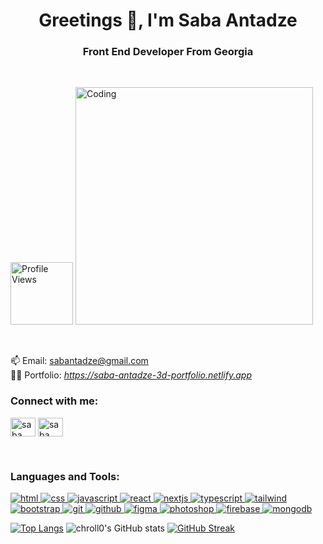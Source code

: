 <h1 align="center">Greetings 👋, I'm Saba Antadze</h1>
<h3 align="center">Front End Developer From Georgia</h3>
<br/>

<img src="https://komarev.com/ghpvc/?username=chroll0&label=Profile%20views&color=001e28&style=flat" alt="Profile Views" width="100" /> <img src="https://www.lambdatest.com/resources/images/news24.gif" alt="Coding" width="380" />

<br/>

📫 Email: sabantadze@gmail.com
<br/>
👨‍💻 Portfolio: *https://saba-antadze-3d-portfolio.netlify.app*


<h3 align="left">Connect with me:</h3>
<p align="left">
<a href="https://linkedin.com/in/saba antadze" target="blank"><img align="center" src="https://raw.githubusercontent.com/rahuldkjain/github-profile-readme-generator/master/src/images/icons/Social/linked-in-alt.svg" alt="saba antadze" height="30" width="40" /></a>
<a href="https://fb.com/saba antadzesaba antadze" target="blank"><img align="center" src="https://raw.githubusercontent.com/rahuldkjain/github-profile-readme-generator/master/src/images/icons/Social/facebook.svg" alt="saba antadze" height="30" width="40" /></a>
</p>

<br/>
<h3 align="left">Languages and Tools:</h3>
<p align="left">
    <a href="https://www.w3schools.com/html/" target="_blank" rel="noreferrer"> 
        <img src="https://skillicons.dev/icons?i=html" alt="html" />
    </a>
    <a href="https://www.w3schools.com/css/" target="_blank" rel="noreferrer"> 
        <img src="https://skillicons.dev/icons?i=css" alt="css" />
    </a>
    <a href="https://www.w3schools.com/javascript/" target="_blank" rel="noreferrer"> 
        <img src="https://skillicons.dev/icons?i=javascript" alt="javascript" />
    </a>
    <a href="https://react.dev/" target="_blank" rel="noreferrer"> 
        <img src="https://skillicons.dev/icons?i=react" alt="react" />
    </a>
    <a href="https://nextjs.org/" target="_blank" rel="noreferrer"> 
        <img src="https://skillicons.dev/icons?i=nextjs" alt="nextjs" />
    </a>
    <a href="https://www.typescriptlang.org/" target="_blank" rel="noreferrer"> 
        <img src="https://skillicons.dev/icons?i=typescript" alt="typescript" />
    </a>
    <a href="https://tailwindcss.com/" target="_blank" rel="noreferrer">
        <img src="https://skillicons.dev/icons?i=tailwind" alt="tailwind" />
    </a>
    <a href="https://getbootstrap.com" target="_blank" rel="noreferrer">
        <img src="https://skillicons.dev/icons?i=bootstrap" alt="bootstrap" />
    </a>
    <a href="https://git-scm.com/" target="_blank" rel="noreferrer">
        <img src="https://skillicons.dev/icons?i=git" alt="git" />
    </a>
    <a href="https://github.com/" target="_blank" rel="noreferrer">
        <img src="https://skillicons.dev/icons?i=github" alt="github" />
    </a>
    <a href="https://www.figma.com/" target="_blank" rel="noreferrer">
        <img src="https://skillicons.dev/icons?i=figma" alt="figma" />
    </a>
    <a href="https://www.adobe.com/products/photoshop.html" target="_blank" rel="noreferrer">
        <img src="https://skillicons.dev/icons?i=photoshop" alt="photoshop" />
    </a>
    <a href="https://firebase.google.com/" target="_blank" rel="noreferrer">
        <img src="https://skillicons.dev/icons?i=firebase" alt="firebase" />
    </a>
    <a href="https://www.mongodb.com/" target="_blank" rel="noreferrer">
        <img src="https://skillicons.dev/icons?i=mongodb" alt="mongodb" />
    </a>
</p>

[![Top Langs](https://github-readme-stats.vercel.app/api/top-langs/?username=chroll0&layout=pie&bg_color=001e28&theme=nightowl&hide_border=true)](https://github.com/chroll0/github-readme-stats)                                ![chroll0's GitHub stats](https://github-readme-stats.vercel.app/api?username=chroll0&show_icons=true&bg_color=001e28&theme=nightowl&hide_border=true)
[![GitHub Streak](https://streak-stats.demolab.com?user=chroll0&theme=nightowl&hide_border=true&type=png)](https://git.io/streak-stats) 
